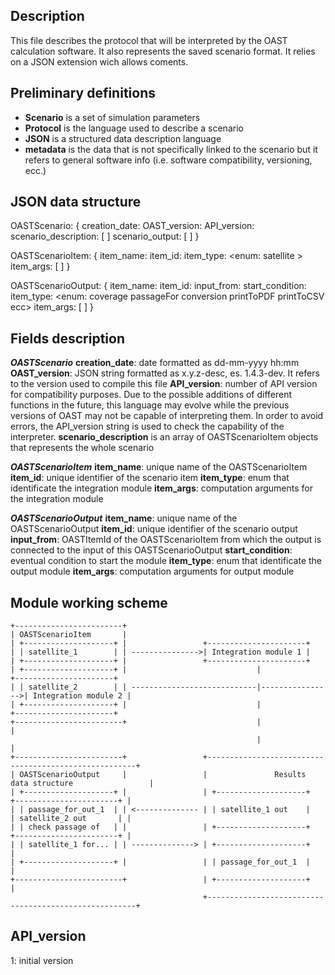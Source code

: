## Description

This file describes the protocol that will be interpreted by the OAST calculation software. It also represents the saved scenario format.
It relies on a JSON extension wich allows coments.

## Preliminary definitions

* __Scenario__ is a set of simulation parameters
* __Protocol__ is the language used to describe a scenario
* __JSON__ is a structured data description language
* __metadata__ is the data that is not specifically linked to the scenario but it refers to general software info (i.e. software compatibility, versioning, ecc.)

## JSON data structure

OASTScenario: {
	creation_date: <JSON date>
	OAST_version: <JSON string>
	API_version: <int>
	scenario_description: [ <OASTScenarioItem> ]
	scenario_output: [ <OASTScenarioOutput> ]
}

OASTScenarioItem: {
	item_name: <string>
	item_id: <OASTItemId>
	item_type: <enum: satellite >
	item_args: [ <string> ]
}

OASTScenarioOutput: {
	item_name: <string>
	item_id: <int>
	input_from: <OASTItemId>
	start_condition: <str>
	item_type: <enum: coverage passageFor conversion printToPDF printToCSV ecc> 
	item_args: [ <string> ]
}

## Fields description

__*OASTScenario*__
**creation_date**: date formatted as dd-mm-yyyy hh:mm 
**OAST_version**: JSON string formatted as x.y.z-desc, es. 1.4.3-dev. It refers to the version used to compile this file
**API_version**: number of API version for compatibility purposes. Due to the possible additions of different functions in the future, this language may evolve while the previous versions of OAST may not be capable of interpreting them. In order to avoid errors, the API_version string is used to check the capability of the interpreter.
**scenario_description** is an array of OASTScenarioItem objects that represents the whole scenario

__*OASTScenarioItem*__
**item_name**: unique name of the OASTScenarioItem
**item_id**: unique identifier of the scenario item
**item_type**: enum that identificate the integration module
**item_args**: computation arguments for the integration module

__*OASTScenarioOutput*__
**item_name**: unique name of the OASTScenarioOutput
**item_id**: unique identifier of the scenario output
**input_from**: OASTItemId of the OASTScenarioItem from which the output is connected to the input of this OASTScenarioOutput
**start_condition**: eventual condition to start the module
**item_type**: enum that identificate the output module
**item_args**: computation arguments for output module

## Module working scheme

    +------------------------+
    | OASTScenarioItem       |
    | +--------------------+ |                 +----------------------+
    | | satellite_1        | | --------------->| Integration module 1 |
    | +--------------------+ |                 +----------------------+
    | +--------------------+ |                             |                 +----------------------+
    | | satellite_2        | | ----------------------------|---------------->| Integration module 2 |
    | +--------------------+ |                             |                 +----------------------+
    +------------------------+                             |                             |
                                                           |                             |
    +------------------------+                 +------------------------------------------------------+
    | OASTScenarioOutput     |                 |               Results data structure                 | 
    | +--------------------+ |                 | +--------------------+     +-----------------------+ |
    | | passage_for_out_1  | | <-------------- | | satellite_1 out    |     | satellite_2 out       | |
    | | check passage of   | |                 | +--------------------+     +-----------------------+ |
    | | satellite_1 for... | | --------------> | +--------------------+                               |
    | +--------------------+ |                 | | passage_for_out_1  |                               |
    +------------------------+                 | +--------------------+                               |
                                               +------------------------------------------------------+
    
## API_version

1: initial version


